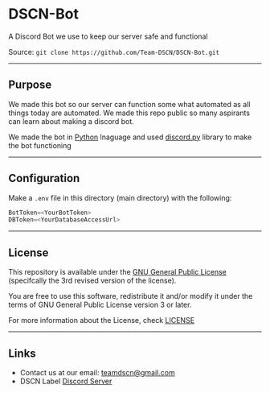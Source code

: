 # DSCN-Bot
A Discord Bot we use to keep our server safe and functional

Source: ``git clone https://github.com/Team-DSCN/DSCN-Bot.git``

---

## Purpose
We made this bot so our server can function some what automated as all things today are automated. We made this repo public so many aspirants can learn about making a discord bot.

We made the bot in [Python](https://www.python.org/) lnaguage and used [discord.py](https://pypi.org/project/discord.py/) library to make the bot functioning

---

## Configuration

Make a `.env` file in this directory (main directory) with the following:

```python
BotToken=<YourBotToken>
DBToken=<YourDatabaseAccessUrl>
```
---

## License

This repository is available under the [GNU General Public License](https://www.gnu.org/licenses/) (specifcally the 3rd revised version of the license).

You are free to use this software, redistribute it and/or modify it under the
terms of GNU General Public License version 3 or later.

For more information about the License, check [LICENSE](https://github.com/Team-DSCN/DSCN-Bot/blob/main/LICENSE)

---

## Links
+ Contact us at our email: [teamdscn@gmail.com](mailto:teamdscn@gmail.com)
+ DSCN Label [Discord Server](https://discord.gg/2NVgaEwd2J)